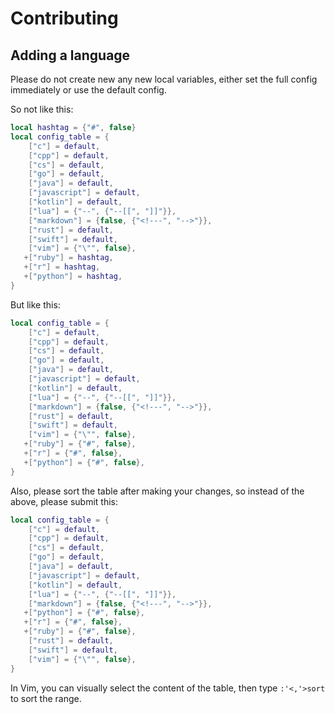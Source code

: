 # Contributing

## Adding a language

Please do not create new any  new local variables, either set the full config immediately or use the default config.

So not like this:
```lua
local hashtag = {"#", false}
local config_table = {
    ["c"] = default,
    ["cpp"] = default,
    ["cs"] = default,
    ["go"] = default,
    ["java"] = default,
    ["javascript"] = default,
    ["kotlin"] = default,
    ["lua"] = {"--", {"--[[", "]]"}},
    ["markdown"] = {false, {"<!---", "-->"}},
    ["rust"] = default,
    ["swift"] = default,
    ["vim"] = {"\"", false},
   +["ruby"] = hashtag,
   +["r"] = hashtag,
   +["python"] = hashtag,
}
```

But like this:
```lua
local config_table = {
    ["c"] = default,
    ["cpp"] = default,
    ["cs"] = default,
    ["go"] = default,
    ["java"] = default,
    ["javascript"] = default,
    ["kotlin"] = default,
    ["lua"] = {"--", {"--[[", "]]"}},
    ["markdown"] = {false, {"<!---", "-->"}},
    ["rust"] = default,
    ["swift"] = default,
    ["vim"] = {"\"", false},
   +["ruby"] = {"#", false},
   +["r"] = {"#", false},
   +["python"] = {"#", false},
}
```

Also, please sort the table after making your changes, so instead of the above, please submit this:
```lua
local config_table = {
    ["c"] = default,
    ["cpp"] = default,
    ["cs"] = default,
    ["go"] = default,
    ["java"] = default,
    ["javascript"] = default,
    ["kotlin"] = default,
    ["lua"] = {"--", {"--[[", "]]"}},
    ["markdown"] = {false, {"<!---", "-->"}},
   +["python"] = {"#", false},
   +["r"] = {"#", false},
   +["ruby"] = {"#", false},
    ["rust"] = default,
    ["swift"] = default,
    ["vim"] = {"\"", false},
}
```
In Vim, you can visually select the content of the table, then type `:'<,'>sort` to sort the range.
